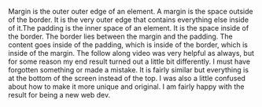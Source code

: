 Margin is the outer outer edge of an element. A margin is the space outside of the border. It is the very outer edge that contains everything else inside of it.The padding is the inner space of an element. It is the space inside of the border. The border lies between the margin and the padding. The content goes inside of the padding, which is inside of the border, which is inside of the margin.
The follow along video was very helpful as always, but for some reason my end result turned out a little bit differently. I must have forgotten something or made a mistake. It is fairly similar but everything is at the bottom of the screen instead of the top. I was also a little confused about how to make it more unique and original. I am fairly happy with the result for being a new web dev. 
